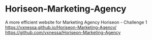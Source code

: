 # Horiseon-Marketing-Agency
A more efficient website for Marketing Agency Horiseon - Challenge 1 
https://vxnessa.github.io/Horiseon-Marketing-Agency/
https://github.com/vxnessa/Horiseon-Marketing-Agency
